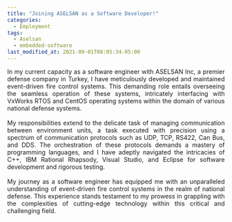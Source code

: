 ```yaml
---
title: "Joining ASELSAN as a Software Developer!"
categories:
  - Employment
tags:
  - Aselsan
  - embedded-software
last_modified_at: 2021-09-01T08:05:34-05:00
---
```

<div style="text-align: justify;">
In my current capacity as a software engineer with ASELSAN Inc, a premier defense company in Turkey, I have meticulously developed and maintained event-driven fire control systems. This demanding role entails overseeing the seamless operation of these systems, intricately interfacing with VxWorks RTOS and CentOS operating systems within the domain of various national defense systems.
</div>

<br>

<div style="text-align: justify;">
My responsibilities extend to the delicate task of managing communication between environment units, a task executed with precision using a spectrum of communication protocols such as UDP, TCP, RS422, Can Bus, and DDS. The orchestration of these protocols demands a mastery of programming languages, and I have adeptly navigated the intricacies of C++, IBM Rational Rhapsody, Visual Studio, and Eclipse for software development and rigorous testing.
</div>

<br>

<div style="text-align: justify;">
My journey as a software engineer has equipped me with an unparalleled understanding of event-driven fire control systems in the realm of national defense. This experience stands testament to my prowess in grappling with the complexities of cutting-edge technology within this critical and challenging field.
</div>
